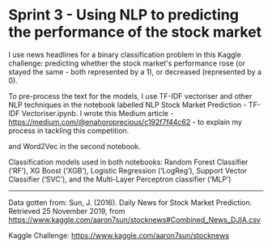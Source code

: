 # Sprint 3 - Using NLP to predicting the performance of the stock market

I use news headlines for a binary classification problem in this Kaggle challenge: predicting whether the stock market's performance rose (or stayed the same - both represented by a 1), or decreased (represented by a 0). 

To pre-process the text for the models, I use TF-IDF vectoriser and other NLP techniques in the notebook labelled NLP Stock Market Prediction - TF-IDF Vectoriser.ipynb. I wrote this Medium article - https://medium.com/@enahoroprecious/c192f7f44c62 - to explain my process in tackling this competition.

and Word2Vec in the second notebook.

Classification models used in both notebooks: Random Forest Classifier (‘RF’), XG Boost (‘XGB’), Logistic Regression (‘LogReg’), Support Vector Classifier (‘SVC’), and the Multi-Layer Perceptron classifier (‘MLP’) 

---------

Data gotten from: Sun, J. (2016). Daily News for Stock Market Prediction. Retrieved 25 November 2019, from https://www.kaggle.com/aaron7sun/stocknews#Combined_News_DJIA.csv

Kaggle Challenge: https://www.kaggle.com/aaron7sun/stocknews
